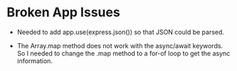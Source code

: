 # Broken App Issues

- Needed to add app.use(express.json()) so that JSON could be parsed.

- The Array.map method does not work with the async/await keywords. So I needed to change the .map method to a for-of loop to get the async information.
